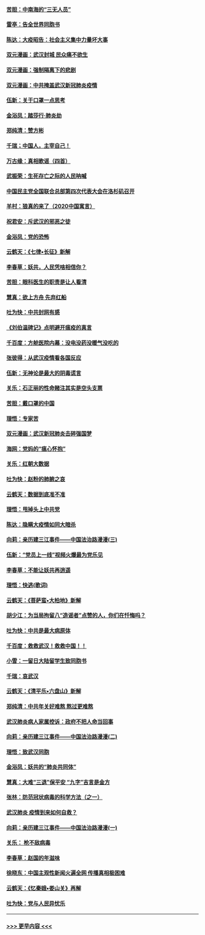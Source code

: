 #### [苦胆：中南海的“三无人员”](../pages/nsc993/n11862997.md?t=02122022) 
#### [雷亭：告全世界同胞书](../pages/nsc993/n11862572.md?t=02122022) 
#### [陈达：大疫昭告：社会主义集中力量坏大事](../pages/nsc993/n11859419.md?t=02122022) 
#### [双元漫画：武汉封城 民众痛不欲生](../pages/nsc993/n11859287.md?t=02122022) 
#### [双元漫画：强制隔离下的悲剧](../pages/nsc993/n11859244.md?t=02122022) 
#### [双元漫画：中共掩盖武汉新冠肺炎疫情](../pages/nsc993/n11858249.md?t=02122022) 
#### [伍新：关于口罩一点思考](../pages/nsc993/n11859195.md?t=02122022) 
#### [金浴凤：踏莎行‧肺炎劫](../pages/nsc993/n11858227.md?t=02122022) 
#### [郑纯清：赞方彬](../pages/nsc993/n11856803.md?t=02122022) 
#### [千瑞；中国人，主宰自己！](../pages/nsc993/n11856793.md?t=02122022) 
#### [万古缘：真相歌谣（四首）](../pages/nsc993/n11856263.md?t=02122022) 
#### [武振荣：生死存亡之际的人民呐喊](../pages/nsc993/n11856256.md?t=02122022) 
#### [中国民主党全国联合总部第四次代表大会在洛杉矶召开](../pages/nsc993/n11856344.md?t=02122022) 
#### [羊村：狼真的来了（2020中国寓言）](../pages/nsc993/n11856229.md?t=02122022) 
#### [祝君安：斥武汉的邪恶之徒](../pages/nsc993/n11855861.md?t=02122022) 
#### [金浴凤：党的恐怖](../pages/nsc993/n11855849.md?t=02122022) 
#### [云鹤天：《七律▪长征》新解](../pages/nsc993/n11855479.md?t=02122022) 
#### [李春草：妖共，人民凭啥相信你？](../pages/nsc993/n11855196.md?t=02122022) 
#### [苦胆：眼科医生的职责是让人看清](../pages/nsc993/n11853840.md?t=02122022) 
#### [慧真：欲上方舟 先弃红船](../pages/nsc993/n11853483.md?t=02122022) 
#### [吐为快：中共封网有感](../pages/nsc993/n11852575.md?t=02122022) 
#### [《刘伯温碑记》点明避开瘟疫的真言](../pages/nsc993/n11852128.md?t=02122022) 
#### [千百度：方舱医院内幕：没电没药没暖气没吃的](../pages/nsc993/n11850211.md?t=02122022) 
#### [张彼得：从武汉疫情看各国反应](../pages/nsc993/n11850102.md?t=02122022) 
#### [伍新：无神论是最大的阴毒谎言](../pages/nsc993/n11846129.md?t=02122022) 
#### [关乐：石正丽的性命赌注其实是空头支票](../pages/nsc993/n11846109.md?t=02122022) 
#### [苦胆：戴口罩的中国](../pages/nsc993/n11845576.md?t=02122022) 
#### [理悟：专家苦](../pages/nsc993/n11845564.md?t=02122022) 
#### [双元漫画：武汉新冠肺炎击碎强国梦](../pages/nsc993/n11843320.md?t=02122022) 
#### [海网：党妈的“瘟心怀抱”](../pages/nsc993/n11840740.md?t=02122022) 
#### [关乐：红朝大数据](../pages/nsc993/n11840675.md?t=02122022) 
#### [吐为快：赵粉的肺腑之哀](../pages/nsc993/n11840618.md?t=02122022) 
#### [云鹤天：数据到底准不准](../pages/nsc993/n11840325.md?t=02122022) 
#### [理悟：甩掉头上中共党](../pages/nsc993/n11838826.md?t=02122022) 
#### [陈达：隐瞒大疫情如同大暗杀](../pages/nsc993/n11838771.md?t=02122022) 
#### [向莉：亲历建三江事件——中国法治路漫漫(三)](../pages/nsc993/n11831825.md?t=02122022) 
#### [伍新：“党员上一线”视频火爆最为党乐见](../pages/nsc993/n11838200.md?t=02122022) 
#### [李春草：不能让妖共再逍遥](../pages/nsc993/n11838102.md?t=02122022) 
#### [理悟：快逃(歌词)](../pages/nsc993/n11838083.md?t=02122022) 
#### [云鹤天：《菩萨蛮▪大柏地》新解](../pages/nsc993/n11838059.md?t=02122022) 
#### [胡少江：为当局拘留八“造谣者”点赞的人，你们在忏悔吗？](../pages/nsc993/n11836801.md?t=02122022) 
#### [吐为快：中共是最大病原体](../pages/nsc993/n11836748.md?t=02122022) 
#### [千百度：救救武汉！救救中国！！](../pages/nsc993/n11836145.md?t=02122022) 
#### [小雪：一留日大陆留学生致同胞书](../pages/nsc993/n11834624.md?t=02122022) 
#### [千瑞：哀武汉](../pages/nsc993/n11833647.md?t=02122022) 
#### [云鹤天：《清平乐▪六盘山》新解](../pages/nsc993/n11833611.md?t=02122022) 
#### [郑纯清：中共年关好难熬 熬过更难熬](../pages/nsc993/n11833489.md?t=02122022) 
#### [武汉肺炎病人家属控诉：政府不把人命当回事](../pages/nsc993/n11833205.md?t=02122022) 
#### [向莉：亲历建三江事件——中国法治路漫漫(二)](../pages/nsc993/n11829102.md?t=02122022) 
#### [理悟：致武汉同胞](../pages/nsc993/n11831522.md?t=02122022) 
#### [金浴凤：妖共的“肺炎共同体”](../pages/nsc993/n11829448.md?t=02122022) 
#### [慧真：大难“三退”保平安 “九字”吉言是金方](../pages/nsc993/n11829501.md?t=02122022) 
#### [张林：防范冠状病毒的科学方法（之一）](../pages/nsc993/n11828618.md?t=02122022) 
#### [武汉肺炎 疫情到来如何自救？](../pages/nsc993/n11827632.md?t=02122022) 
#### [向莉：亲历建三江事件——中国法治路漫漫(一)](../pages/nsc993/n11827190.md?t=02122022) 
#### [关乐： 枪不敌病毒](../pages/nsc993/n11826746.md?t=02122022) 
#### [李春草：赵国的年滋味](../pages/nsc993/n11826321.md?t=02122022) 
#### [徐晓东：中国主观性新闻火遍全网 传播真相极困难](../pages/nsc993/n11826508.md?t=02122022) 
#### [云鹤天：《忆秦娥▪娄山关》再解](../pages/nsc993/n11824682.md?t=02122022) 
#### [吐为快：党与人民异忧乐](../pages/nsc993/n11824660.md?t=02122022) 

----
#### [ >>> 更早内容 <<< ](../indexes/nsc993-earlier.md)
